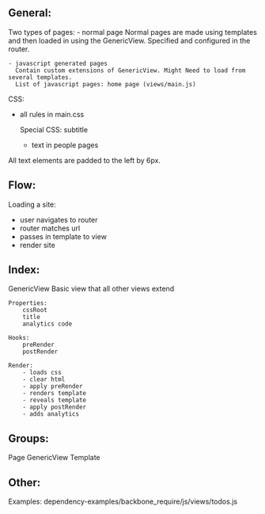 General:
---------------
Two types of pages:
    - normal page
        Normal pages are made using templates and then loaded in using the GenericView. Specified and configured in the router.

    - javascript generated pages
      Contain custom extensions of GenericView. Might Need to load from several templates.
      List of javascript pages: home page (views/main.js)

CSS:
- all rules in main.css

  Special CSS:
    subtitle
    - text in people pages

All text elements are padded to the left by 6px.

Flow:
---------------
Loading a site:
- user navigates to router
- router matches url
- passes in template to view
- render site

Index:
---------------
GenericView
    Basic view that all other views extend

    Properties:
        cssRoot
        title
        analytics code

    Hooks:
        preRender
        postRender

    Render:
        - loads css
        - clear html
        - apply preRender
        - renders template
        - reveals template
        - apply postRender
        - adds analytics

Groups:
---------------
Page
    GenericView
    Template

Other:
-------
Examples: dependency-examples/backbone_require/js/views/todos.js
